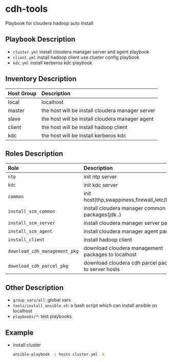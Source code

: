 # cdh-tools
Playbook for cloudera hadoop auto install

## Playbook Description
- `cluster.yml` install cloudera manager server and agent playbook
- `client.yml` install hadoop client use cluster config playbook
- `kdc.yml` install kerberos kdc playbook

## Inventory Description
Host Group | Description
:--- | :---
local            | localhost
master           | the host will be install cloudera manager server
slave            | the host will be install cloudera manager agent
client           | the host will be install hadoop client
kdc              | the host will be install kerberos kdc

## Roles Description
Role | Description
:--- | :---
`ntp`                | init ntp server
`kdc`                | init kdc server
`common`             | init host(thp,swappiness,firewall,/etc/hosts...)
`install_scm_common` | install cloudera manager common packages(jdk..)
`install_scm_server` | install cloudera manager server packages
`install_scm_agent`  | install cloudera manager agent packages
`install_client`     | install hadoop client
`download_cdh_management_pkg` | download cloudera management packages to localhost
`download_cdh_parcel_pkg`     | download cloudera cdh parcel packages to server hosts


## Other Description
- `group_vars/all`: global vars
- `tools/install_ansible.sh`: a bash script which can install ansible on localhost
- `playbooks/*`: test playbooks

## Example

+ install cluster

    ```bash
    ansible-playbook -i hosts cluster.yml -k
    ```

